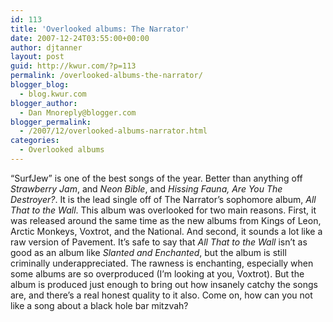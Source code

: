 ```yaml
---
id: 113
title: 'Overlooked albums: The Narrator'
date: 2007-12-24T03:55:00+00:00
author: djtanner
layout: post
guid: http://kwur.com/?p=113
permalink: /overlooked-albums-the-narrator/
blogger_blog:
  - blog.kwur.com
blogger_author:
  - Dan Mnoreply@blogger.com
blogger_permalink:
  - /2007/12/overlooked-albums-narrator.html
categories:
  - Overlooked albums
---
```

<div class="pf-content">
  <p>
    “SurfJew” is one of the best songs of the year. Better than anything off <span style="font-style: italic;">Strawberry Jam</span>, and <span style="font-style: italic;">Neon Bible</span>, and <span style="font-style: italic;">Hissing Fauna, Are You The Destroyer?</span>. It is the lead single off of The Narrator’s sophomore album, <span style="font-style: italic;">All That to the Wall</span>. This album was overlooked for two main reasons. First, it was released around the same time as the new albums from Kings of Leon, Arctic Monkeys, Voxtrot, and the National. And second, it sounds a lot like a raw version of Pavement. It’s safe to say that <span style="font-style: italic;">All That to the Wall</span> isn’t as good as an album like <span style="font-style: italic;">Slanted and Enchanted</span>, but the album is still criminally underappreciated. The rawness is enchanting, especially when some albums are so overproduced (I’m looking at you, Voxtrot). But the album is produced just enough to bring out how insanely catchy the songs are, and there’s a real honest quality to it also. Come on, how can you not like a song about a black hole bar mitzvah?
  </p>
</div>